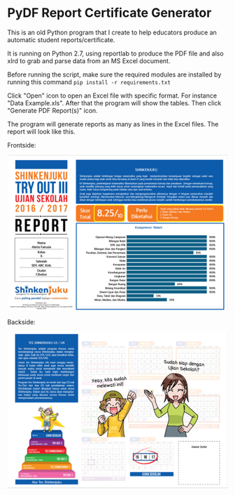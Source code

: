 # PyDF Report Certificate Generator

This is an old Python program that I create to help educators produce an automatic student reports/certificate.

It is running on Python 2.7, using reportlab to produce the PDF file and also xlrd to grab and parse data from an MS Excel document.

Before running the script, make sure the required modules are installed by running this command `pip install -r requirements.txt`

Click "Open" icon to open an Excel file with specific format. For instance "Data Example.xls". After that the program will show the tables. Then click "Generate PDF Report(s)" icon.

The program will generate reports as many as lines in the Excel files. The report will look like this.

Frontside: 

![](https://github.com/hendri-tobing/PyDF-Report-Certificate-Generator/blob/master/reportFrontside.png)

Backside:

![](https://github.com/hendri-tobing/PyDF-Report-Certificate-Generator/blob/master/reportBackside.png)
